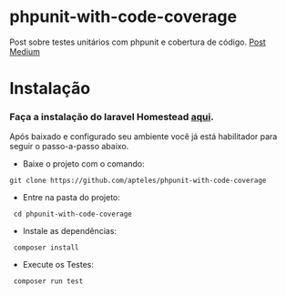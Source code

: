 # phpunit-with-code-coverage
Post sobre testes unitários com phpunit e cobertura de código.
[Post Medium](https://medium.com/@apteles)

# Instalação
### Faça a instalação do laravel Homestead [aqui](https://laravel.com/docs/5.4/homestead).  
Após baixado e configurado seu ambiente você já está habilitador para seguir o passo-a-passo abaixo.

* Baixe o projeto com o comando:
 ``` 
 git clone https://github.com/apteles/phpunit-with-code-coverage 

```
* Entre na pasta do projeto:
``` 
 cd phpunit-with-code-coverage

```

* Instale as dependências:
``` 
 composer install

```

* Execute os Testes:

``` 
 composer run test

```

